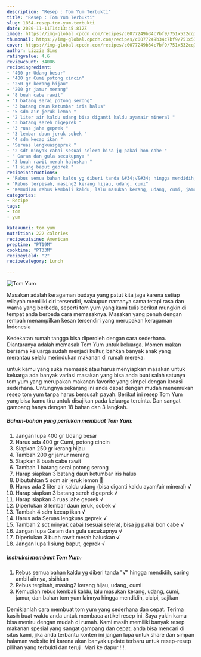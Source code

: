 ```yaml
---
description: "Resep : Tom Yum Terbukti"
title: "Resep : Tom Yum Terbukti"
slug: 1854-resep-tom-yum-terbukti
date: 2020-11-11T14:13:45.812Z
image: https://img-global.cpcdn.com/recipes/c0077249b34c7bf9/751x532cq70/tom-yum-foto-resep-utama.jpg
thumbnail: https://img-global.cpcdn.com/recipes/c0077249b34c7bf9/751x532cq70/tom-yum-foto-resep-utama.jpg
cover: https://img-global.cpcdn.com/recipes/c0077249b34c7bf9/751x532cq70/tom-yum-foto-resep-utama.jpg
author: Lizzie Sims
ratingvalue: 4.6
reviewcount: 34006
recipeingredient:
- "400 gr Udang besar"
- "400 gr Cumi potong cincin"
- "250 gr kerang hijau"
- "200 gr jamur merang"
- "8 buah cabe rawit"
- "1 batang serai potong serong"
- "3 batang daun ketumbar iris halus"
- "5 sdm air jeruk lemon "
- "2 liter air kaldu udang bisa diganti kaldu ayamair mineral "
- "3 batang sereh digeprek "
- "3 ruas jahe geprek "
- "3 lembar daun jeruk sobek "
- "4 sdm kecap ikan "
- "Seruas lengkuasgeprek "
- "2 sdt minyak cabai sesuai selera bisa jg pakai bon cabe "
- " Garam dan gula secukupnya "
- "3 buah rawit merah haluskan "
- "1 siung baput geprek "
recipeinstructions:
- "Rebus semua bahan kaldu yg diberi tanda &#34;√&#34; hingga mendidih, saring ambil airnya, sisihkan"
- "Rebus terpisah, masing2 kerang hijau, udang, cumi"
- "Kemudian rebus kembali kaldu, lalu masukan kerang, udang, cumi, jamur, dan bahan tom yum lainnya hingga mendidih, cicipi, sajikan"
categories:
- Recipe
tags:
- tom
- yum

katakunci: tom yum 
nutrition: 222 calories
recipecuisine: American
preptime: "PT19M"
cooktime: "PT33M"
recipeyield: "2"
recipecategory: Lunch

---
```



![Tom Yum](https://img-global.cpcdn.com/recipes/c0077249b34c7bf9/751x532cq70/tom-yum-foto-resep-utama.jpg)

Masakan adalah keragaman budaya yang patut kita jaga karena setiap wilayah memiliki ciri tersendiri, walaupun namanya sama tetapi rasa dan warna yang berbeda, seperti tom yum yang kami tulis berikut mungkin di tempat anda berbeda cara memasaknya. Masakan yang penuh dengan rempah menampilkan kesan tersendiri yang merupakan keragaman Indonesia



Kedekatan rumah tangga bisa diperoleh dengan cara sederhana. Diantaranya adalah memasak Tom Yum untuk keluarga. Momen makan bersama keluarga sudah menjadi kultur, bahkan banyak anak yang merantau selalu merindukan makanan di rumah mereka.

untuk kamu yang suka memasak atau harus menyiapkan masakan untuk keluarga ada banyak variasi masakan yang bisa anda buat salah satunya tom yum yang merupakan makanan favorite yang simpel dengan kreasi sederhana. Untungnya sekarang ini anda dapat dengan mudah menemukan resep tom yum tanpa harus bersusah payah.
Berikut ini resep Tom Yum yang bisa kamu tiru untuk disajikan pada keluarga tercinta. Dan sangat gampang hanya dengan 18 bahan dan 3 langkah.


<!--inarticleads1-->

##### Bahan-bahan yang perlukan membuat Tom Yum:

1. Jangan lupa 400 gr Udang besar
1. Harus ada 400 gr Cumi, potong cincin
1. Siapkan 250 gr kerang hijau
1. Tambah 200 gr jamur merang
1. Siapkan 8 buah cabe rawit
1. Tambah 1 batang serai potong serong
1. Harap siapkan 3 batang daun ketumbar iris halus
1. Dibutuhkan 5 sdm air jeruk lemon 🍋
1. Harus ada 2 liter air kaldu udang (bisa diganti kaldu ayam/air mineral) √
1. Harap siapkan 3 batang sereh digeprek √
1. Harap siapkan 3 ruas jahe geprek √
1. Diperlukan 3 lembar daun jeruk, sobek √
1. Tambah 4 sdm kecap ikan √
1. Harus ada Seruas lengkuas,geprek √
1. Tambah 2 sdt minyak cabai (sesuai selera), bisa jg pakai bon cabe √
1. Jangan lupa  Garam dan gula secukupnya √
1. Diperlukan 3 buah rawit merah haluskan √
1. Jangan lupa 1 siung baput, geprek √




<!--inarticleads2-->

##### Instruksi membuat  Tom Yum:

1. Rebus semua bahan kaldu yg diberi tanda &#34;√&#34; hingga mendidih, saring ambil airnya, sisihkan
1. Rebus terpisah, masing2 kerang hijau, udang, cumi
1. Kemudian rebus kembali kaldu, lalu masukan kerang, udang, cumi, jamur, dan bahan tom yum lainnya hingga mendidih, cicipi, sajikan




Demikianlah cara membuat tom yum yang sederhana dan cepat. Terima kasih buat waktu anda untuk membaca artikel resep ini. Saya yakin kamu bisa meniru dengan mudah di rumah. Kami masih memiliki banyak resep makanan spesial yang sangat gampang dan cepat, anda bisa mencari di situs kami, jika anda terbantu konten ini jangan lupa untuk share dan simpan halaman website ini karena akan banyak update terbaru untuk resep-resep pilihan yang terbukti dan teruji. Mari ke dapur !!!. 
